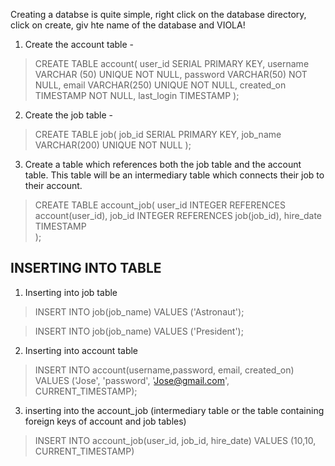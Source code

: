 Creating a databse is quite simple, right click on the database directory, click on create, giv hte name of the database and VIOLA!

1. Create the account table -

> CREATE TABLE account(
>	  user_id SERIAL PRIMARY KEY,
>	  username VARCHAR (50) UNIQUE NOT NULL,
>	  password VARCHAR(50) NOT NULL,
>	  email VARCHAR(250) UNIQUE NOT NULL,
>	  created_on TIMESTAMP NOT NULL,
>	  last_login TIMESTAMP
> );

2. Create the job table - 

> CREATE TABLE job(
>	  job_id SERIAL PRIMARY KEY,
>	  job_name VARCHAR(200) UNIQUE NOT NULL
> );



3. Create a table which references both the job table and the account table. This table will be an intermediary table which connects their job to their account. 

>CREATE TABLE account_job(
>	user_id INTEGER REFERENCES account(user_id),
>	job_id INTEGER REFERENCES job(job_id),
>	hire_date TIMESTAMP 	
>);


## INSERTING INTO TABLE

1. Inserting into job table

> INSERT INTO job(job_name)
> VALUES
> ('Astronaut');

> INSERT INTO job(job_name)
> VALUES
> ('President');

2. Inserting into account table

> INSERT INTO account(username,password, email, created_on)
VALUES
('Jose', 'password', 'Jose@gmail.com', CURRENT_TIMESTAMP);

3. inserting into the account_job (intermediary table or the table containing foreign keys of account and job tables)

> INSERT INTO account_job(user_id, job_id, hire_date)
> VALUES
> (10,10, CURRENT_TIMESTAMP)


